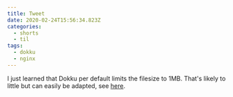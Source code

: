 ```yaml
---
title: Tweet
date: 2020-02-24T15:56:34.823Z
categories:
  - shorts
  - til
tags:
  - dokku
  - nginx
---
```

I just learned that Dokku per default limits the filesize to 1MB. That's likely to little but can easily be adapted, see [here](http://dokku.viewdocs.io/dokku/configuration/nginx/#customizing-via-configuration-files-included-by-the-default-tem).
